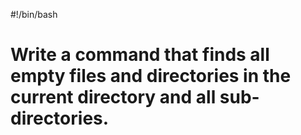 #!/bin/bash
# Write a command that finds all empty files and directories in the current directory and all sub-directories.
